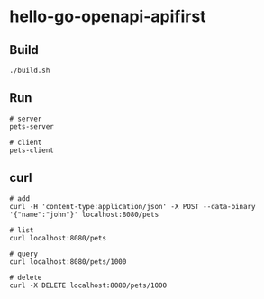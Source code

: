 # hello-go-openapi-apifirst

## Build

```
./build.sh
```

## Run

```
# server
pets-server

# client
pets-client
```

## curl

```
# add
curl -H 'content-type:application/json' -X POST --data-binary '{"name":"john"}' localhost:8080/pets

# list
curl localhost:8080/pets

# query
curl localhost:8080/pets/1000

# delete
curl -X DELETE localhost:8080/pets/1000
```



